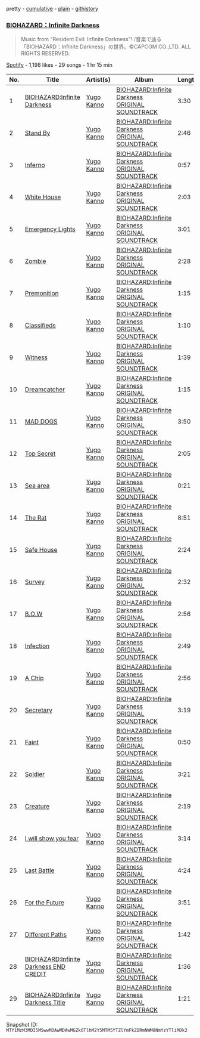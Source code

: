 pretty - [cumulative](/playlists/cumulative/37i9dQZF1DX6Iuzrmmm3ml.md) - [plain](/playlists/plain/37i9dQZF1DX6Iuzrmmm3ml) - [githistory](https://github.githistory.xyz/mackorone/spotify-playlist-archive/blob/main/playlists/plain/37i9dQZF1DX6Iuzrmmm3ml)

### [BIOHAZARD：Infinite Darkness](https://open.spotify.com/playlist/37i9dQZF1DX6Iuzrmmm3ml)

> Music from "Resident Evil: Infinite Darkness"! /音楽で辿る「BIOHAZARD：Infinite Darkness」の世界。©CAPCOM CO.,LTD\. ALL RIGHTS RESERVED.

[Spotify](https://open.spotify.com/user/spotify) - 1,198 likes - 29 songs - 1 hr 15 min

| No. | Title | Artist(s) | Album | Length |
|---|---|---|---|---|
| 1 | [BIOHAZARD:Infinite Darkness](https://open.spotify.com/track/5tU3rjMuqbXvReS3poiSwN) | [Yugo Kanno](https://open.spotify.com/artist/56DDzGJXY0xndL9wu9aHUD) | [BIOHAZARD:Infinite Darkness ORIGINAL SOUNDTRACK](https://open.spotify.com/album/1Nb3QiFyoBK7p0n3v1I4yZ) | 3:30 |
| 2 | [Stand By](https://open.spotify.com/track/2ysByEm0ZVyyMTtvrsIUFq) | [Yugo Kanno](https://open.spotify.com/artist/56DDzGJXY0xndL9wu9aHUD) | [BIOHAZARD:Infinite Darkness ORIGINAL SOUNDTRACK](https://open.spotify.com/album/1Nb3QiFyoBK7p0n3v1I4yZ) | 2:46 |
| 3 | [Inferno](https://open.spotify.com/track/3XtE3yukRAUU1TUxC6nOq3) | [Yugo Kanno](https://open.spotify.com/artist/56DDzGJXY0xndL9wu9aHUD) | [BIOHAZARD:Infinite Darkness ORIGINAL SOUNDTRACK](https://open.spotify.com/album/1Nb3QiFyoBK7p0n3v1I4yZ) | 0:57 |
| 4 | [White House](https://open.spotify.com/track/4VDT7Wm9egZIYMBjiaVqIq) | [Yugo Kanno](https://open.spotify.com/artist/56DDzGJXY0xndL9wu9aHUD) | [BIOHAZARD:Infinite Darkness ORIGINAL SOUNDTRACK](https://open.spotify.com/album/1Nb3QiFyoBK7p0n3v1I4yZ) | 2:03 |
| 5 | [Emergency Lights](https://open.spotify.com/track/5jt8Wlktd4XRqJzaFpuO79) | [Yugo Kanno](https://open.spotify.com/artist/56DDzGJXY0xndL9wu9aHUD) | [BIOHAZARD:Infinite Darkness ORIGINAL SOUNDTRACK](https://open.spotify.com/album/1Nb3QiFyoBK7p0n3v1I4yZ) | 3:01 |
| 6 | [Zombie](https://open.spotify.com/track/6oiMXKcO7gqVnMq9ICczdB) | [Yugo Kanno](https://open.spotify.com/artist/56DDzGJXY0xndL9wu9aHUD) | [BIOHAZARD:Infinite Darkness ORIGINAL SOUNDTRACK](https://open.spotify.com/album/1Nb3QiFyoBK7p0n3v1I4yZ) | 2:28 |
| 7 | [Premonition](https://open.spotify.com/track/5X0huSv9M6oMf2ng93uXs6) | [Yugo Kanno](https://open.spotify.com/artist/56DDzGJXY0xndL9wu9aHUD) | [BIOHAZARD:Infinite Darkness ORIGINAL SOUNDTRACK](https://open.spotify.com/album/1Nb3QiFyoBK7p0n3v1I4yZ) | 1:15 |
| 8 | [Classifieds](https://open.spotify.com/track/7aMpYVy2R8b0GucASHhDnD) | [Yugo Kanno](https://open.spotify.com/artist/56DDzGJXY0xndL9wu9aHUD) | [BIOHAZARD:Infinite Darkness ORIGINAL SOUNDTRACK](https://open.spotify.com/album/1Nb3QiFyoBK7p0n3v1I4yZ) | 1:10 |
| 9 | [Witness](https://open.spotify.com/track/3YFysav7ev19PkL83EKZrG) | [Yugo Kanno](https://open.spotify.com/artist/56DDzGJXY0xndL9wu9aHUD) | [BIOHAZARD:Infinite Darkness ORIGINAL SOUNDTRACK](https://open.spotify.com/album/1Nb3QiFyoBK7p0n3v1I4yZ) | 1:39 |
| 10 | [Dreamcatcher](https://open.spotify.com/track/1EX0RLIRknl5jSawQKYAsq) | [Yugo Kanno](https://open.spotify.com/artist/56DDzGJXY0xndL9wu9aHUD) | [BIOHAZARD:Infinite Darkness ORIGINAL SOUNDTRACK](https://open.spotify.com/album/1Nb3QiFyoBK7p0n3v1I4yZ) | 1:15 |
| 11 | [MAD DOGS](https://open.spotify.com/track/5sC5oVGIocFGLSs4h4ijUY) | [Yugo Kanno](https://open.spotify.com/artist/56DDzGJXY0xndL9wu9aHUD) | [BIOHAZARD:Infinite Darkness ORIGINAL SOUNDTRACK](https://open.spotify.com/album/1Nb3QiFyoBK7p0n3v1I4yZ) | 3:50 |
| 12 | [Top Secret](https://open.spotify.com/track/4HHkao4bmNXTRSxPt3llf7) | [Yugo Kanno](https://open.spotify.com/artist/56DDzGJXY0xndL9wu9aHUD) | [BIOHAZARD:Infinite Darkness ORIGINAL SOUNDTRACK](https://open.spotify.com/album/1Nb3QiFyoBK7p0n3v1I4yZ) | 2:05 |
| 13 | [Sea area](https://open.spotify.com/track/1XprRyhuDsBcAo6KvAU4o9) | [Yugo Kanno](https://open.spotify.com/artist/56DDzGJXY0xndL9wu9aHUD) | [BIOHAZARD:Infinite Darkness ORIGINAL SOUNDTRACK](https://open.spotify.com/album/1Nb3QiFyoBK7p0n3v1I4yZ) | 0:21 |
| 14 | [The Rat](https://open.spotify.com/track/63ufX68Rput1FSoEFECOE0) | [Yugo Kanno](https://open.spotify.com/artist/56DDzGJXY0xndL9wu9aHUD) | [BIOHAZARD:Infinite Darkness ORIGINAL SOUNDTRACK](https://open.spotify.com/album/1Nb3QiFyoBK7p0n3v1I4yZ) | 8:51 |
| 15 | [Safe House](https://open.spotify.com/track/6EgjeCHJCiONQAqmeXKGCI) | [Yugo Kanno](https://open.spotify.com/artist/56DDzGJXY0xndL9wu9aHUD) | [BIOHAZARD:Infinite Darkness ORIGINAL SOUNDTRACK](https://open.spotify.com/album/1Nb3QiFyoBK7p0n3v1I4yZ) | 2:24 |
| 16 | [Survey](https://open.spotify.com/track/7KjODExWTt1Z454B2sb0dj) | [Yugo Kanno](https://open.spotify.com/artist/56DDzGJXY0xndL9wu9aHUD) | [BIOHAZARD:Infinite Darkness ORIGINAL SOUNDTRACK](https://open.spotify.com/album/1Nb3QiFyoBK7p0n3v1I4yZ) | 2:32 |
| 17 | [B.O.W](https://open.spotify.com/track/4Y6HNffR7TsOgPxyKwu2ig) | [Yugo Kanno](https://open.spotify.com/artist/56DDzGJXY0xndL9wu9aHUD) | [BIOHAZARD:Infinite Darkness ORIGINAL SOUNDTRACK](https://open.spotify.com/album/1Nb3QiFyoBK7p0n3v1I4yZ) | 2:56 |
| 18 | [Infection](https://open.spotify.com/track/76vsbzQCGWiZzvFmZ6iA4D) | [Yugo Kanno](https://open.spotify.com/artist/56DDzGJXY0xndL9wu9aHUD) | [BIOHAZARD:Infinite Darkness ORIGINAL SOUNDTRACK](https://open.spotify.com/album/1Nb3QiFyoBK7p0n3v1I4yZ) | 2:49 |
| 19 | [A Chip](https://open.spotify.com/track/3dUydacuHhkicYu7JIH9wQ) | [Yugo Kanno](https://open.spotify.com/artist/56DDzGJXY0xndL9wu9aHUD) | [BIOHAZARD:Infinite Darkness ORIGINAL SOUNDTRACK](https://open.spotify.com/album/1Nb3QiFyoBK7p0n3v1I4yZ) | 2:56 |
| 20 | [Secretary](https://open.spotify.com/track/2oZYKsU9q8XL6dNFqCNMM6) | [Yugo Kanno](https://open.spotify.com/artist/56DDzGJXY0xndL9wu9aHUD) | [BIOHAZARD:Infinite Darkness ORIGINAL SOUNDTRACK](https://open.spotify.com/album/1Nb3QiFyoBK7p0n3v1I4yZ) | 3:19 |
| 21 | [Faint](https://open.spotify.com/track/0GUoPHrlGxo8TdlM6ajm08) | [Yugo Kanno](https://open.spotify.com/artist/56DDzGJXY0xndL9wu9aHUD) | [BIOHAZARD:Infinite Darkness ORIGINAL SOUNDTRACK](https://open.spotify.com/album/1Nb3QiFyoBK7p0n3v1I4yZ) | 0:50 |
| 22 | [Soldier](https://open.spotify.com/track/5GwcrlSdtEWUBshGCcV8O1) | [Yugo Kanno](https://open.spotify.com/artist/56DDzGJXY0xndL9wu9aHUD) | [BIOHAZARD:Infinite Darkness ORIGINAL SOUNDTRACK](https://open.spotify.com/album/1Nb3QiFyoBK7p0n3v1I4yZ) | 3:21 |
| 23 | [Creature](https://open.spotify.com/track/24yo9RnbT9Z5zDQbGwL2ai) | [Yugo Kanno](https://open.spotify.com/artist/56DDzGJXY0xndL9wu9aHUD) | [BIOHAZARD:Infinite Darkness ORIGINAL SOUNDTRACK](https://open.spotify.com/album/1Nb3QiFyoBK7p0n3v1I4yZ) | 2:19 |
| 24 | [I will show you fear](https://open.spotify.com/track/5CfGDsFOtFnXEGVvkYfedO) | [Yugo Kanno](https://open.spotify.com/artist/56DDzGJXY0xndL9wu9aHUD) | [BIOHAZARD:Infinite Darkness ORIGINAL SOUNDTRACK](https://open.spotify.com/album/1Nb3QiFyoBK7p0n3v1I4yZ) | 3:14 |
| 25 | [Last Battle](https://open.spotify.com/track/1Mgg9mhOk0Y3dm7uFFKshI) | [Yugo Kanno](https://open.spotify.com/artist/56DDzGJXY0xndL9wu9aHUD) | [BIOHAZARD:Infinite Darkness ORIGINAL SOUNDTRACK](https://open.spotify.com/album/1Nb3QiFyoBK7p0n3v1I4yZ) | 4:24 |
| 26 | [For the Future](https://open.spotify.com/track/4lgJUHt7o55cyDEBGI7fPu) | [Yugo Kanno](https://open.spotify.com/artist/56DDzGJXY0xndL9wu9aHUD) | [BIOHAZARD:Infinite Darkness ORIGINAL SOUNDTRACK](https://open.spotify.com/album/1Nb3QiFyoBK7p0n3v1I4yZ) | 3:51 |
| 27 | [Different Paths](https://open.spotify.com/track/5obXdYCRU7IwvzSimZqEnc) | [Yugo Kanno](https://open.spotify.com/artist/56DDzGJXY0xndL9wu9aHUD) | [BIOHAZARD:Infinite Darkness ORIGINAL SOUNDTRACK](https://open.spotify.com/album/1Nb3QiFyoBK7p0n3v1I4yZ) | 1:42 |
| 28 | [BIOHAZARD:Infinite Darkness END CREDIT](https://open.spotify.com/track/2jTZWf4gjjYEOGdGA7pPiY) | [Yugo Kanno](https://open.spotify.com/artist/56DDzGJXY0xndL9wu9aHUD) | [BIOHAZARD:Infinite Darkness ORIGINAL SOUNDTRACK](https://open.spotify.com/album/1Nb3QiFyoBK7p0n3v1I4yZ) | 1:36 |
| 29 | [BIOHAZARD:Infinite Darkness Title](https://open.spotify.com/track/6jVDhm2XlrBFNMKJrtbLSj) | [Yugo Kanno](https://open.spotify.com/artist/56DDzGJXY0xndL9wu9aHUD) | [BIOHAZARD:Infinite Darkness ORIGINAL SOUNDTRACK](https://open.spotify.com/album/1Nb3QiFyoBK7p0n3v1I4yZ) | 1:21 |

Snapshot ID: `MTY1MzM3MDI5MSwwMDAwMDAwMGZkOTlhM2Y5MTM5YTZlYmFkZDRmNWM0NmYzYTliMDk2`
